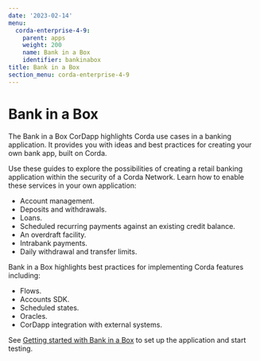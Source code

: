 ```yaml
---
date: '2023-02-14'
menu:
  corda-enterprise-4-9:
    parent: apps
    weight: 200
    name: Bank in a Box
    identifier: bankinabox
title: Bank in a Box
section_menu: corda-enterprise-4-9
---
```


# Bank in a Box

The Bank in a Box CorDapp highlights Corda use cases in a banking application. It provides you with ideas and best practices for creating your own bank app, built on Corda.

Use these guides to explore the possibilities of creating a retail banking application within the security of a Corda Network. Learn how to enable these services in your own application:

- Account management.
- Deposits and withdrawals.
- Loans.
- Scheduled recurring payments against an existing credit balance.
- An overdraft facility.
- Intrabank payments.
- Daily withdrawal and transfer limits.

Bank in a Box highlights best practices for implementing Corda features including:

- Flows.
- Accounts SDK.
- Scheduled states.
- Oracles.
- CorDapp integration with external systems.

See [Getting started with Bank in a Box](./getting-started.md) to set up the application and start testing.
